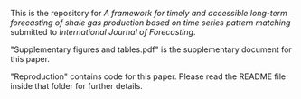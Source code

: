This is the repository for *A framework for timely and accessible long-term forecasting of shale gas production based on time series pattern matching* submitted to *International Journal of Forecasting*.

"Supplementary figures and tables.pdf" is the supplementary document for this paper.

"Reproduction" contains code for this paper. Please read the README file inside that folder for further details.

